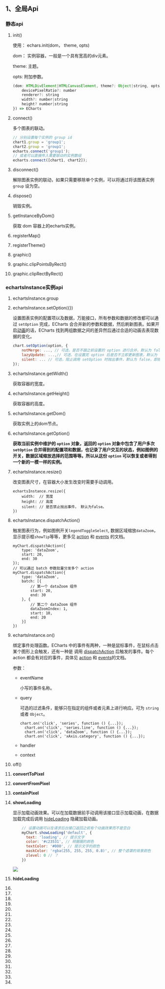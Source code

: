## 1、全局Api

### 静态api

1. init()

   使用： echars.init(dom， theme, opts)

   dom： 实例容器，一般是一个具有宽高的div元素。

   theme: 主题。

   opts:  附加参数。

   ```js
   (dom: HTMLDivElement|HTMLCanvasElement, theme?: Object|string, opts?: {
       devicePixelRatio?: number
       renderer?: string
       width?: number|string
       height? number|string
   }) => ECharts
   ```

   

2. connect()

   多个图表的联动。

   ```js
   // 分别设置每个实例的 group id
   chart1.group = 'group1';
   chart2.group = 'group1';
   echarts.connect('group1');
   // 或者可以直接传入需要联动的实例数组
   echarts.connect([chart1, chart2]);
   ```

   

3. disconnect()

   解除图表实例的联动，如果只需要移除单个实例，可以将通过将该图表实例 `group` 设为空。

   

4. dispose()

   销毁实例。

5. getInstanceByDom()

   获取 dom 容器上的echarts实例。

6. registerMap()

7. registerTheme()

8. graphic()

9. graphic.clipPointsByRect()

10. graphic.clipRectByRect()

    

### echartsInstance实例api

1. echartsInstance.group

2. echartsInstance.setOption({})

   设置图表实例的配置项以及数据，万能接口，所有参数和数据的修改都可以通过 `setOption` 完成，ECharts 会合并新的参数和数据，然后刷新图表。如果开启[动画](https://echarts.baidu.com/api.html#option.html#option.animation)的话，ECharts 找到两组数据之间的差异然后通过合适的动画去表现数据的变化。

   ```js
   chart.setOption(option, {
       notMerge: ..., // 可选，是否不跟之前设置的 option 进行合并，默认为 false，即合并。
       lazyUpdate: ...,// 可选，在设置完 option 后是否不立即更新图表，默认为 false，即立即更新。
       silent: ... // 可选，阻止调用 setOption 时抛出事件，默认为 false，即抛出事件。
   });
   ```

   

3. echartsInstance.getWidth()

   获取容器的宽度。

4. echartsInstance.getHeight()

   获取容器的高度。

5. echartsInstance.getDom()

   获取实例上的dom节点。

6. echartsInstance.getOption()

   **获取当前实例中维护的 `option` 对象，返回的 `option` 对象中包含了用户多次 `setOption` 合并得到的配置项和数据，也记录了用户交互的状态，例如图例的开关，数据区域缩放选择的范围等等。所以从这份 `option` 可以恢复或者得到一个新的一模一样的实例。**

7. echartsInstance.resize()

   改变图表尺寸，在容器大小发生改变时需要手动调用。

   ```
   echartsInstance.resize({
       width:  // 宽度
       height: // 高度
       silent: // 是否禁止抛出事件， 默认为false。
   })
   ```

   

8. echartsInstance.dispatchAction()

   触发图表行为，例如图例开关`legendToggleSelect`, 数据区域缩放`dataZoom`，显示提示框`showTip`等等，更多见 [action](https://echarts.baidu.com/api.html#action) 和 [events](https://echarts.baidu.com/api.html#events) 的文档。

   ```
   myChart.dispatchAction({
       type: 'dataZoom',
       start: 20,
       end: 30
   });
   // 可以通过 batch 参数批量分发多个 action
   myChart.dispatchAction({
       type: 'dataZoom',
       batch: [{
           // 第一个 dataZoom 组件
           start: 20,
           end: 30
       }, {
           // 第二个 dataZoom 组件
           dataZoomIndex: 1,
           start: 10,
           end: 20
       }]
   })
   ```

   

9. echartsInstance.on()

   绑定事件处理函数。ECharts 中的事件有两种，一种是鼠标事件，在鼠标点击某个图形上会触发，还有一种是 调用 [dispatchAction](https://echarts.baidu.com/api.html#echartsInstance.dispatchAction) 后触发的事件。每个 action 都会有对应的事件，具体见 [action](https://echarts.baidu.com/api.html#action) 和 [events](https://echarts.baidu.com/api.html#events)的文档。

   参数：

   - eventName

     小写的事件名称。

   - query

     可选的过滤条件，能够只在指定的组件或者元素上进行响应。可为 `string` 或者 `Object`。

     ```
     chart.on('click', 'series', function () {...});
       chart.on('click', 'series.line', function () {...});
       chart.on('click', 'dataZoom', function () {...});
       chart.on('click', 'xAxis.category', function () {...});
     ```

     

   - handler

   - context

10. off()

11. **convertToPixel** 

12. **convertFromPixel** 

13. **containPixel** 

14. **showLoading** 

    显示加载动画效果。可以在加载数据前手动调用该接口显示加载动画，在数据加载完成后调用 [hideLoading](https://echarts.baidu.com/api.html#echartsInstance.hideLoading) 隐藏加载动画。

    ```js
        // 设置动画可以在请求后台接口返回之前有个动画效果而不是空白
        myChart.showLoading('default', {
          text: 'loading', // 提示文字
          color: '#c23531', // 转圈圈的颜色
          textColor: '#000', // 提示文字的颜色
          maskColor: 'rgba(255, 255, 255, 0.8)', // 整个遮罩的背景颜色
          zlevel: 0 // ？
        })
    ```

    ![](D:\github\img\1.PNG)

15. **hideLoading**

16. 

17. 

18. 

19. 

20. 

21. 

22. 

23. 

24. 

25. 

26. 

27. 

28. 

29. 

30. 

31. 

32. 

33. 

34. 